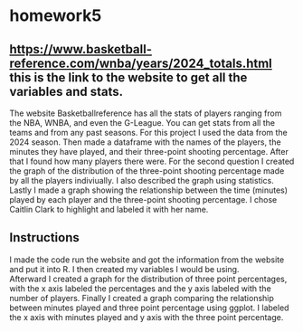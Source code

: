 # homework5
 ## https://www.basketball-reference.com/wnba/years/2024_totals.html this is the link to the website to get all the variables and stats.
 The website Basketballreference has all the stats of players ranging from the NBA, WNBA, and even the G-League. You can get stats from all the teams and from any past seasons.
 For this project I used the data from the 2024 season. Then made a dataframe with the names of the players, the minutes they have played, and their three-point shooting percentage. 
 After that I found how many players there were.
 For the second question I created the graph of the distribution of the three-point shooting percentage made by all the players indiviually. I also described the graph using statistics.
 Lastly I made a graph showing the relationship between the time (minutes) played by each player and the three-point shooting percentage. I chose Caitlin Clark to highlight and labeled it with her name.
## Instructions
I made the code run the website and got the information from the website and put it into R. I then created my variables I would be using.\
Afterward I created a graph for the distribution of three point percentages, with the x axis labeled the percentages and the y axis labeled with the number of players. 
Finally I created a graph comparing the relationship between minutes played and three point percentage using ggplot. I labeled the x axis with minutes played and y axis with the three point percentage. 
